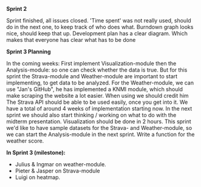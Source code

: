 **Sprint 2**

Sprint finished, all issues closed.
'Time spent' was not really used, should do in the next one, to keep track of who does what.
Burndown graph looks nice, should keep that up.
Development plan has a clear diagram. Which makes that everyone has clear what 
has to be done


**Sprint 3 Planning**

In the coming weeks:
First implement Visualization-module then the Analysis-module: so one can check 
whether the data is true.
But for this sprint the Strava-module and Weather-module are important to start
implementing, to get data to be analyzed.
For the Weather-module, we can use "Jan's GitHub", he has implemented a KNMI
module, which should make scraping the website a lot easier.
When using we should credit him
The Strava API should be able to be used easily, once you get into it.
We have a total of around 4 weeks of implementation starting now.
In the next sprint we should also start thinking / working on what to do with 
the midterm presentation.
Visualization should be done in 2 hours.
This sprint we'd like to have sample datasets for the Strava- and
Weather-module, so we can start the Analysis-module in the next sprint.
Write a function for the weather score.

**In Sprint 3 (milestone):**
- Julius & Ingmar on weather-module.
- Pieter & Jasper on Strava-module
- Luigi on heatmap.




